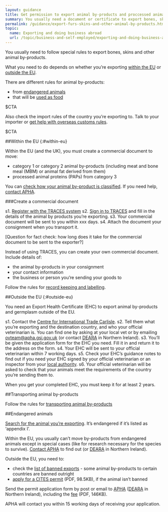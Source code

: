 ```yaml
---
layout: guidance
title: Get permission to export animal by-products and proccessed animal protein
summary: You usually need a document or certificate to export bones, skins and other animal by-products.
permalink: /guidance/export-furs-skins-and-other-animal-by-products.html
topic:
  name: Exporting and doing business abroad
  url: /topic/business-and-self-employed/exporting-and-doing-business-abroad.html
---
```


You usually need to follow special rules to export bones, skins and other animal by-products.

What you need to do depends on whether you’re exporting [within the EU](#within-eu) or [outside the EU](#outside-eu).

There are different rules for animal by-products:

- from [endangered animals](#endangered-animals)
- that will be [used as food](/guidance/get-a-licence-to-export-food-and-agricultural-products.html)

$CTA

Also check the import rules of the country you’re exporting to. Talk to your importer or [get help with overseas customs rules](/answer/choosing-export-market-ukti.html).

$CTA

##Within the EU
{:#within-eu}

Within the EU (and the UK), you must create a commercial document to move:

* category 1 or category 2 animal by-products (including meat and bone meal (MBM) or animal fat derived from them) 
* processed animal proteins (PAPs) from category 3 

You can [check how your animal by-product is classified](https://www.gov.uk/guidance/animal-by-product-categories-site-approval-hygiene-and-disposal). If you need help, [contact APHA](https://www.gov.uk/government/organisations/animal-and-plant-health-agency/about/access-and-opening#a-z-of-services).

###Create a commercial document

s1. [Register with the TRACES system](https://webgate.ec.europa.eu/sanco/traces/registration/open.do)
s2. [Sign in to TRACES](https://webgate.ec.europa.eu/sanco/traces/security/askLogin.do) and fill in the details of the animal by products you’re exporting.
s3. Your commercial document will be sent to you within xxx days.
s4. Attach the document your consignment when you transport it.

[Question for fact check: how long does it take for the commercial document to be sent to the exporter?]

Instead of using TRACES, you can create your own commercial document. Include details of:

- the animal by-products in your consignment
- your contact information
- the business or person you’re sending your goods to

Follow the rules for [record keeping and labelling](https://www.gov.uk/guidance/animal-by-product-categories-site-approval-hygiene-and-disposal#keepingrecords-and-labelling).

##Outside the EU
{:#outside-eu}

You need an Export Health Certificate (EHC) to export animal by-products and germplasm outside of the EU. 

s1. Contact the [Centre for International Trade Carlisle](https://www.gov.uk/government/uploads/system/uploads/attachment_data/file/491835/contacts-international-trade.pdf).
s2. Tell them what you’re exporting and the destination country, and who your official veterinarian is. You can find one by asking at your local vet or by emailing ovteam@apha.gsi.gov.uk (or contact [DEARA](https://www.daera-ni.gov.uk/contact) in Northern Ireland).
s3. You’ll be given the application form for the EHC you need. Fill it in and return it to the address on the form.
s4. Your EHC will be sent to your official veterinarian within 7 working days.
s5. Check your EHC’s guidance notes to find out if you need your EHC signed by your official veterinarian or an inspector from your [local authority](https://www.gov.uk/find-local-council).
s6. Your official veterinarian will be asked to check that your animals meet the requirements of the country you’re sending them to.

When you get your completed EHC, you must keep it for at least 2 years.

##Transporting animal by-products

Follow the rules for [transporting animal by-products](https://www.gov.uk/guidance/transporting-animal-by-products)

##Endangered animals

[Search for the animal you’re exporting](http://www.speciesplus.net/). It’s endangered if it’s listed as ‘appendix I’.

Within the EU, you usually can’t move by-products from endangered animals except in special cases (like for research necessary for the species to survive). [Contact APHA](http://www.gov.uk/government/organisations/animal-and-plant-health-agency/about/access-and-opening) to find out (or [DEARA](https://www.dardni.gov.uk/contact) in Northern Ireland).

Outside the EU, you need to:

- check the [list of banned exports](https://cites.org/eng/resources/ref/suspend.php) - some animal by-products to certain countries are banned outright
- [apply for a CITES permit](https://www.gov.uk/government/uploads/system/uploads/attachment_data/file/423417/form-fed0172.pdf) (PDF, 98.5KB), if the animal isn’t banned

Send the permit application form by post or email to [APHA](https://govuk-import-export.herokuapp.com/guidance/get-a-licence-to-export-circus-endangered-research-animals.html#contacts) ([DEARA](https://www.dardni.gov.uk/contact) in Northern Ireland), including the [fee](https://www.gov.uk/government/uploads/system/uploads/attachment_data/file/355264/cites-ag-ct-01.pdf) (PDF, 146KB).

APHA will contact you within 15 working days of receiving your application.
